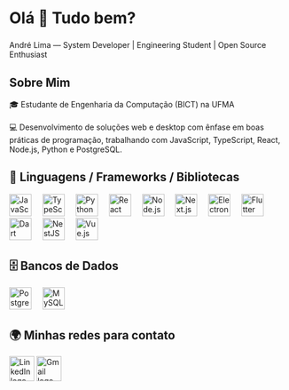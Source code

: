 <h1 align="left">Olá 👋 Tudo bem?</h1>

###

<p align="left">
André Lima — System Developer | Engineering Student | Open Source Enthusiast
</p>

###

<h2 align="left">Sobre Mim</h2>

<p align="left">
🎓 Estudante de Engenharia da Computação (BICT) na UFMA <br>
<br>
💻 Desenvolvimento de soluções web e desktop com ênfase em boas práticas de programação, trabalhando com JavaScript, TypeScript, React, Node.js, Python e PostgreSQL.  

</p>

###

<h2 align="left">🚀 Linguagens / Frameworks / Bibliotecas</h2>
<div align="left">
  <img src="https://cdn.jsdelivr.net/gh/devicons/devicon/icons/javascript/javascript-original.svg" height="40" alt="JavaScript logo" />
  <img width="12" />
  <img src="https://cdn.jsdelivr.net/gh/devicons/devicon/icons/typescript/typescript-original.svg" height="40" alt="TypeScript logo" />
  <img width="12" />
  <img src="https://cdn.jsdelivr.net/gh/devicons/devicon/icons/python/python-original.svg" height="40" alt="Python logo" />
  <img width="12" />
  <img src="https://cdn.jsdelivr.net/gh/devicons/devicon/icons/react/react-original.svg" height="40" alt="React logo" />
  <img width="12" />
  <img src="https://cdn.jsdelivr.net/gh/devicons/devicon/icons/nodejs/nodejs-original.svg" height="40" alt="Node.js logo" />
  <img width="12" />
  <img src="https://cdn.jsdelivr.net/gh/devicons/devicon/icons/nextjs/nextjs-original.svg" height="40" alt="Next.js logo" />
  <img width="12" />
  <img src="https://cdn.jsdelivr.net/gh/devicons/devicon/icons/electron/electron-original.svg" height="40" alt="Electron logo" />
  <img width="12" />
  <img src="https://cdn.jsdelivr.net/gh/devicons/devicon/icons/flutter/flutter-original.svg" height="40" alt="Flutter logo" />
  <img width="12" />
  <img src="https://cdn.jsdelivr.net/gh/devicons/devicon/icons/dart/dart-original.svg" height="40" alt="Dart logo" />
  <img width="12" />
  <img src="https://cdn.jsdelivr.net/gh/devicons/devicon/icons/nestjs/nestjs-original.svg" height="40" alt="NestJS logo" />
  <img width="12" />
  <img src="https://cdn.jsdelivr.net/gh/devicons/devicon/icons/vuejs/vuejs-original.svg" height="40" alt="Vue.js logo" />
  <img width="12" />
</div>


</div>

###

<h2 align="left">🗄️ Bancos de Dados</h2>
<div align="left">
  <img src="https://cdn.jsdelivr.net/gh/devicons/devicon/icons/postgresql/postgresql-original.svg" height="40" alt="PostgreSQL logo" />
  <img width="12" />
  <img src="https://cdn.jsdelivr.net/gh/devicons/devicon/icons/mysql/mysql-original.svg" height="40" alt="MySQL logo" />
  <img width="12" />
</div>

###
<h2 align="left">🌍 Minhas redes para contato</h2>

<div align="left">
  <a href="https://www.linkedin.com/in/andr%C3%A9-lima-7822042a5" target="_blank" style="text-decoration:none;">
    <img src="https://cdn.jsdelivr.net/gh/devicons/devicon/icons/linkedin/linkedin-original.svg" width="45" height="45" alt="LinkedIn logo" />
  </a>
  <a href="mailto:andrelimadev0@gmail.com" target="_blank" style="text-decoration:none;">
    <img src="https://cdn.jsdelivr.net/gh/devicons/devicon/icons/google/google-original.svg" width="45" height="45" alt="Gmail logo" />
  </a>
</div>



